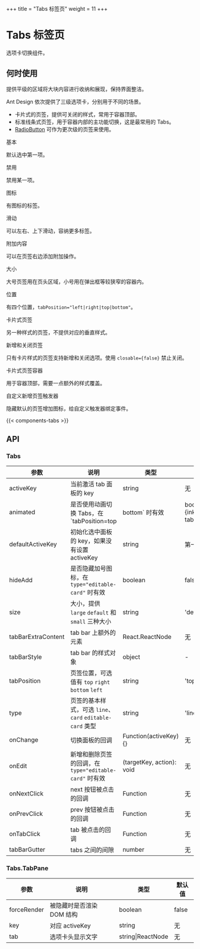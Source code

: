 +++
title = "Tabs 标签页"
weight = 11
+++

# Tabs 标签页

选项卡切换组件。

## 何时使用

提供平级的区域将大块内容进行收纳和展现，保持界面整洁。

Ant Design 依次提供了三级选项卡，分别用于不同的场景。

- 卡片式的页签，提供可关闭的样式，常用于容器顶部。
- 标准线条式页签，用于容器内部的主功能切换，这是最常用的 Tabs。
- [RadioButton](../../data-entry/radio/#radio-demo-button) 可作为更次级的页签来使用。

<div class="c7n-row">
    <div class="c7n-row-12">
        <section class="code-box">
            <section class="code-box-demo"><div id="tabs-demo-basic"></div></section>
            <section class="code-box-meta">
                <div class="code-box-title"><a>基本</a></div>
                <div>
                    <p>默认选中第一项。</p>
                </div>
            </section>
        </section>
        <section class="code-box">
            <section class="code-box-demo"><div id="tabs-demo-disabled"></div></section>
            <section class="code-box-meta">
                <div class="code-box-title"><a>禁用</a></div>
                <div>
                    <p>禁用某一项。</p>
                </div>
            </section>
        </section>
        <section class="code-box">
            <section class="code-box-demo"><div id="tabs-demo-icon"></div></section>
            <section class="code-box-meta">
                <div class="code-box-title"><a>图标</a></div>
                <div>
                    <p>有图标的标签。</p>
                </div>
            </section>
        </section>
        <section class="code-box">
            <section class="code-box-demo"><div id="tabs-demo-slide"></div></section>
            <section class="code-box-meta">
                <div class="code-box-title"><a>滑动</a></div>
                <div>
                    <p>可以左右、上下滑动，容纳更多标签。</p>
                </div>
            </section>
        </section>
        <section class="code-box">
            <section class="code-box-demo"><div id="tabs-demo-extra"></div></section>
            <section class="code-box-meta">
                <div class="code-box-title"><a>附加内容</a></div>
                <div>
                    <p>可以在页签右边添加附加操作。</p>
                </div>
            </section>
        </section>
        <section class="code-box">
            <section class="code-box-demo"><div id="tabs-demo-size"></div></section>
            <section class="code-box-meta">
                <div class="code-box-title"><a>大小</a></div>
                <div>
                    <p>大号页签用在页头区域，小号用在弹出框等较狭窄的容器内。</p>
                </div>
            </section>
        </section>
        <section class="code-box">
            <section class="code-box-demo"><div id="tabs-demo-location"></div></section>
            <section class="code-box-meta">
                <div class="code-box-title"><a>位置</a></div>
                <div>
                    <p>有四个位置，<code>tabPosition="left|right|top|bottom"</code>。</p>
                </div>
            </section>
        </section>
        <section class="code-box">
            <section class="code-box-demo"><div id="tabs-demo-card"></div></section>
            <section class="code-box-meta">
                <div class="code-box-title"><a>卡片式页签</a></div>
                <div>
                    <p>另一种样式的页签，不提供对应的垂直样式。</p>
                </div>
            </section>
        </section>
        <section class="code-box">
            <section class="code-box-demo"><div id="tabs-demo-add"></div></section>
            <section class="code-box-meta">
                <div class="code-box-title"><a>新增和关闭页签</a></div>
                <div>
                    <p>只有卡片样式的页签支持新增和关闭选项。使用 <code>closable={false}</code> 禁止关闭。</p>
                </div>
            </section>
        </section>
        <section class="code-box">
            <section class="code-box-demo"><div id="tabs-demo-card-top"></div></section>
            <section class="code-box-meta">
                <div class="code-box-title"><a>卡片式页签容器</a></div>
                <div>
                    <p>用于容器顶部，需要一点额外的样式覆盖。</p>
                </div>
            </section>
        </section>
        <section class="code-box">
            <section class="code-box-demo"><div id="tabs-demo-trigger"></div></section>
            <section class="code-box-meta">
                <div class="code-box-title"><a>自定义新增页签触发器</a></div>
                <div>
                    <p>隐藏默认的页签增加图标，给自定义触发器绑定事件。</p>
                </div>
            </section>
        </section>
    </div>
</div>

{{< components-tabs >}}

## API

### Tabs

| 参数 | 说明 | 类型 | 默认值 |
| --- | --- | --- | --- |
| activeKey | 当前激活 tab 面板的 key | string | 无 |
| animated | 是否使用动画切换 Tabs，在 `tabPosition=top|bottom` 时有效 | boolean \| {inkBar:boolean, tabPane:boolean} | true, 当 type="card" 时为 false |
| defaultActiveKey | 初始化选中面板的 key，如果没有设置 activeKey | string | 第一个面板 |
| hideAdd | 是否隐藏加号图标，在 `type="editable-card"` 时有效 | boolean | false |
| size | 大小，提供 `large` `default` 和 `small` 三种大小 | string | 'default' |
| tabBarExtraContent | tab bar 上额外的元素 | React.ReactNode | 无 |
| tabBarStyle | tab bar 的样式对象 | object | - |
| tabPosition | 页签位置，可选值有 `top` `right` `bottom` `left` | string | 'top' |
| type | 页签的基本样式，可选 `line`、`card` `editable-card` 类型 | string | 'line' |
| onChange | 切换面板的回调 | Function(activeKey) {} | 无 |
| onEdit | 新增和删除页签的回调，在 `type="editable-card"` 时有效 | (targetKey, action): void | 无 |
| onNextClick | next 按钮被点击的回调 | Function | 无 |
| onPrevClick | prev 按钮被点击的回调 | Function | 无 |
| onTabClick | tab 被点击的回调 | Function | 无 |
| tabBarGutter | tabs 之间的间隙 | number | 无 |

### Tabs.TabPane

| 参数 | 说明 | 类型 | 默认值 |
| --- | --- | --- | --- |
| forceRender | 被隐藏时是否渲染 DOM 结构 | boolean | false |
| key | 对应 activeKey | string | 无 |
| tab | 选项卡头显示文字 | string\|ReactNode | 无 |
